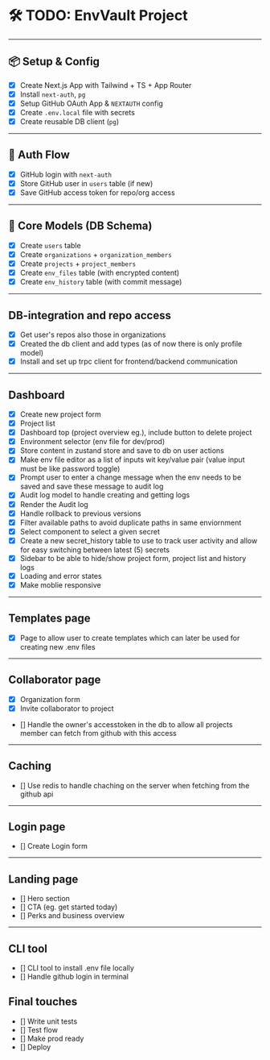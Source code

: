 # 🛠️ TODO: EnvVault Project

---

## 📦 Setup & Config

- [x] Create Next.js App with Tailwind + TS + App Router
- [x] Install `next-auth`, `pg`
- [x] Setup GitHub OAuth App & `NEXTAUTH` config
- [x] Create `.env.local` file with secrets
- [x] Create reusable DB client (`pg`)

---

## 🔐 Auth Flow

- [x] GitHub login with `next-auth`
- [x] Store GitHub user in `users` table (if new)
- [x] Save GitHub access token for repo/org access

---

## 🧩 Core Models (DB Schema)

- [x] Create `users` table
- [x] Create `organizations` + `organization_members`
- [x] Create `projects` + `project_members`
- [x] Create `env_files` table (with encrypted content)
- [x] Create `env_history` table (with commit message)

---

## DB-integration and repo access

- [x] Get user's repos also those in organizations
- [x] Created the db client and add types (as of now there is only profile model)
- [x] Install and set up trpc client for frontend/backend communication

---

## Dashboard

- [x] Create new project form
- [x] Project list
- [x] Dashboard top (project overview eg.), include button to delete project
- [x] Environment selector (env file for dev/prod)
- [x] Store content in zustand store and save to db on user actions
- [x] Make env file editor as a list of inputs wit key/value pair (value input must be like password toggle)
- [x] Prompt user to enter a change message when the env needs to be saved and save these message to audit log
- [x] Audit log model to handle creating and getting logs
- [x] Render the Audit log
- [x] Handle rollback to previous versions
- [x] Filter available paths to avoid duplicate paths in same enviornment
- [x] Select component to select a given secret
- [x] Create a new secret_history table to use to track user activity and allow for easy switching between latest (5) secrets
- [x] Sidebar to be able to hide/show project form, project list and history logs
- [x] Loading and error states
- [x] Make moblie responsive

---

## Templates page

- [x] Page to allow user to create templates which can later be used for creating new .env files

---

## Collaborator page

- [x] Organization form
- [x] Invite collaborator to project
- [] Handle the owner's accesstoken in the db to allow all projects member can fetch from github with this access

---

## Caching

- [] Use redis to handle chaching on the server when fetching from the github api

---

## Login page

- [] Create Login form

---

## Landing page

- [] Hero section
- [] CTA (eg. get started today)
- [] Perks and business overview

---

## CLI tool

- [] CLI tool to install .env file locally
- [] Handle github login in terminal

## Final touches

- [] Write unit tests
- [] Test flow
- [] Make prod ready
- [] Deploy
